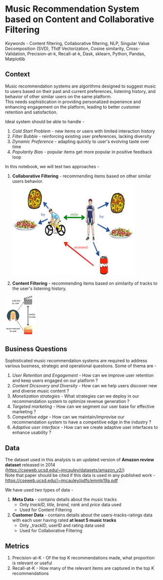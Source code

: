 # Music Recommendation System based on Content and Collaborative Filtering 

_Keywords_ - Content filtering, Collaborative filtering, NLP, Singular Value Decomposition (SVD), Tfidf Vectorization, Cosine similarity, Cross-Validation, Precision-at-k, Recall-at-k, Dask, sklearn, Python, Pandas, Matplotlib <br>

## Context 

Music recommendation systems are algorithms designed to suggest music to users based on their past and current preferences, listening history, and behavior of other similar users on the same platform. <br>
This needs sophistication in providing personalized experience and enhancing engagement on the platform, leading to better customer retention and satisfaction. <br>

Ideal system should be able to handle - 

1. _Cold Start Problem_ - new items or users with limited interaction history
2. _Filter Bubble_ - reinforcing existing user preferences, lacking diversity 
3. _Dynamic Preference_ - adapting quickly to user's evolving taste over time
4. _Popularity Bias_ - popular items get more popular in positive feedback loop <br>

In this notebook, we will test two approaches - <br>

1. **Collaborative Filtering** - recommending items based on other similar users behavior.
   ![](resized_collab_filtering.png)
   
3. **Content Filtering** - recommending items based on similarity of tracks to the user's listening history.
<img src="content-filter.png" alt="Content Filter" width="20%">

  
## Business Questions 

Sophisticated music recommendation systems are required to address various business, strategic and operational questions. Some of thema are - <br>

1. _User Retention and Engagement_ - How can we improve user retention and keep users engaged on our platform ?
2. _Content Dicsovery and Diversity_ - How can we help users discover new and diverse music content ?
3. _Monetization strategies_ - What strategies can we deploy in our recommendation system to optimize revenue generation ?
4. _Targeted marketing_ - How can we segment our user base for effective marketing ?
5. _Competitive edge_ - How can we maintain/improvise our recommendation system to have a competitive edge in the industry ?
6. _Adaptive user interface_ - How can we create adaptive user interfaces to enhance usability ?

## Data 

The dataset used in this analysis is an updated version of **Amazon review dataset** released in 2014 (https://cseweb.ucsd.edu/~jmcauley/datasets/amazon_v2/) <br>
Note that paper should be cited if this data is used in any published work - https://cseweb.ucsd.edu//~jmcauley/pdfs/emnlp19a.pdf <br>

We have used two types of data - 

1. **Meta Data** - contains details about the music tracks <br>
    * Only _trackID, title, brand, rank_ and _price_ data used 
    * Used for Content Filtering 
2. **Customer Data** - contains details about the users-tracks-ratings data with each user having rated **at least 5 music tracks** <br>
    * Only _trackID, userID and rating data used
    * Used for Collaborative Filtering 

## Metrics 

1. Precision-at-K - Of the top K recommendations made, what proportion is relevant or useful
2. Recall-at-K - How many of the relevant items are captured in the top K recommendations
